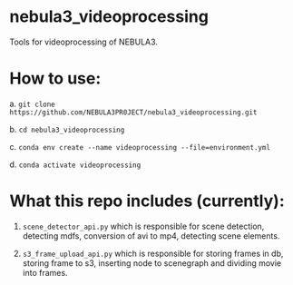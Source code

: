 # nebula3_videoprocessing
Tools for videoprocessing of NEBULA3.

# How to use:
a. `git clone https://github.com/NEBULA3PR0JECT/nebula3_videoprocessing.git`

b. `cd nebula3_videoprocessing`

c. `conda env create --name videoprocessing --file=environment.yml`

d. `conda activate videoprocessing`


# What this repo includes (currently):

1. `scene_detector_api.py` which is responsible for scene detection, detecting mdfs, conversion of avi to mp4, detecting scene elements.

2. `s3_frame_upload_api.py` which is responsible for storing frames in db, storing frame to s3, inserting node to scenegraph and dividing movie into frames. 

